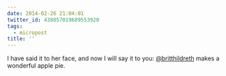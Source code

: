 ```yaml
---
date: 2014-02-26 21:04:01
twitter_id: 438857019689553920
tags:
  - micropost
title: ''
---
```


I have said it to her face, and now I will say it to you: [@britthildreth](https://twitter.com/britthildreth) makes a wonderful apple pie.
